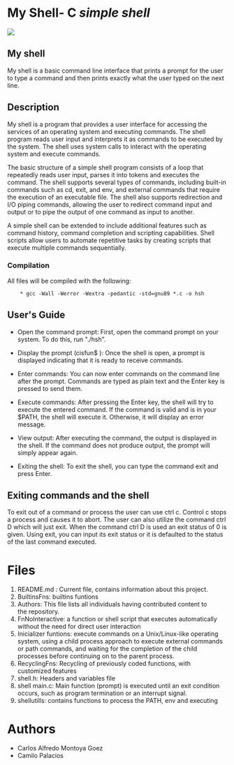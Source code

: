# My Shell- C ***simple shell***
![](https://st2.depositphotos.com/1084193/8786/v/600/depositphotos_87862980-stock-illustration-dna-abstract-icon-and-element.jpg)
## My shell

My shell is a basic command line interface that prints a prompt for the user to type a command and then prints exactly what the user typed on the next line.

## **Description**

My shell is a program that provides a user interface for accessing the services of an operating system and executing commands. The shell program reads user input and interprets it as commands to be executed by the system. The shell uses system calls to interact with the operating system and execute commands.

The basic structure of a simple shell program consists of a loop that repeatedly reads user input, parses it into tokens and executes the command. The shell supports several types of commands, including built-in commands such as cd, exit, and env, and external commands that require the execution of an executable file. The shell also supports redirection and I/O piping commands, allowing the user to redirect command input and output or to pipe the output of one command as input to another.

A simple shell can be extended to include additional features such as command history, command completion and scripting capabilities. Shell scripts allow users to automate repetitive tasks by creating scripts that execute multiple commands sequentially. 

### **Compilation**


All files will be compiled with the following: 


        * gcc -Wall -Werror -Wextra -pedantic -std=gnu89 *.c -o hsh


## **User's Guide**
* Open the command prompt: First, open the command prompt on your system. To do this, run "./hsh".

* Display the prompt (cisfun$ ): Once the shell is open, a prompt is displayed indicating that it is ready to receive commands.  

* Enter commands: You can now enter commands on the command line after the prompt. Commands are typed as plain text and the Enter key is pressed to send them.

* Execute commands: After pressing the Enter key, the shell will try to execute the entered command. If the command is valid and is in your $PATH, the shell will execute it. Otherwise, it will display an error message.

* View output: After executing the command, the output is displayed in the shell. If the command does not produce output, the prompt will simply appear again.

* Exiting the shell: To exit the shell, you can type the command exit and press Enter.  

## **Exiting commands and the shell**
To exit out of a command or process the user can use ctrl c. Control c stops a process and causes it to abort. The user can also utilize the command ctrl D which will just exit. When the command ctrl D is used an exit status of 0 is given. Using exit, you can input its exit status or it is defaulted to the status of the last command executed.

# **Files**

1. README.md : Current file, contains information about this project.
2. BuiltinsFns: builtins funtions
3. Authors: This file lists all individuals having contributed content to the repository.
4. FnNoInteractive: a function or shell script that executes automatically without the need for direct user interaction
5. Inicializer funtions: execute commands on a Unix/Linux-like operating system, using a child process approach to execute external commands or path commands, and        waiting for the completion of the child processes before continuing on to the parent process.
6. RecyclingFns: Recycling of previously coded functions, with customized features
7. shell.h: Headers and variables file
8. shell main.c: Main function (prompt) is executed until an exit condition occurs, such as program termination or an interrupt signal.
9. shellutills: contains functions to process the PATH, env and executing

# Authors
* Carlos Alfredo Montoya Goez
* Camilo Palacios
